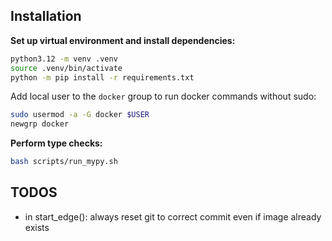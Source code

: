 ## Installation

**Set up virtual environment and install dependencies:**

```bash
python3.12 -m venv .venv
source .venv/bin/activate
python -m pip install -r requirements.txt
```

Add local user to the `docker` group to run docker commands without sudo:

```bash
sudo usermod -a -G docker $USER
newgrp docker
```

**Perform type checks:**

```bash
bash scripts/run_mypy.sh
```

## TODOS

- in start_edge(): always reset git to correct commit even if image already exists
